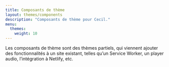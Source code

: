 ```yaml
---
title: Composants de thème
layout: themes/components
description: "Composants de thème pour Cecil."
menu:
  themes:
    weight: 10
---
```

Les composants de thème sont des thèmes partiels, qui viennent ajouter des fonctionnalités à un site existant, telles qu’un Service Worker, un player audio, l’intégration à Netlify, etc.
